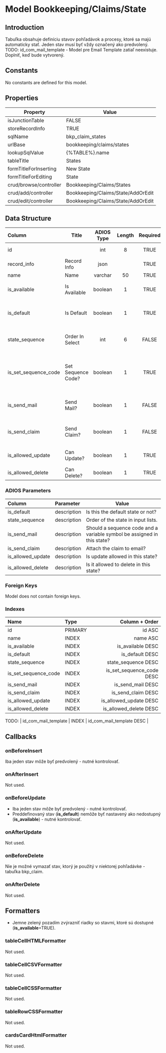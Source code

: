 # Model Bookkeeping/Claims/State

## Introduction

Tabuľka obsahuje definíciu stavov pohľadávok a procesy, ktoré sa majú automaticky stať.
Jeden stav musí byť vždy označený ako predvolený.
TODO: id_com_mail_template - Model pre Email Template zatiaľ neexistuje. Doplniť, keď bude vytvorený.

## Constants

No constants are defined for this model.

## Properties

| Property               | Value                              |
| ---------------------- | ---------------------------------- |
| isJunctionTable        | FALSE                              |
| storeRecordInfo        | TRUE                               |
| sqlName                | bkp_claim_states                   |
| urlBase                | bookkeeping/claims/states          |
| lookupSqlValue         | {%TABLE%}.name                     |
| tableTitle             | States                             |
| formTitleForInserting  | New State                          |
| formTitleForEditing    | State                              |
| crud/browse/controller | Bookkeeping/Claims/States          |
| crud/add/controller    | Bookkeeping/Claims/State/AddOrEdit |
| crud/edit/controller   | Bookkeeping/Claims/State/AddOrEdit |

## Data Structure

| Column               | Title              | ADIOS Type | Length | Required | Notes                                                     |
| :------------------- | ------------------ | :--------: | :----: | :------: | :-------------------------------------------------------- |
| id                   |                    |    int     |   8    |   TRUE   | Unique record ID                                      |
| record_info          | Record Info        |    json    |        |   TRUE   |                                                           |
| name                 | Name               |  varchar   |   50   |   TRUE   | Názov stavu                                               |
| is_available         | Is Available       |  boolean   |   1    |   TRUE   | Je možné tento stav použiť?                               |
| is_default           | Is Default         |  boolean   |   1    |   TRUE   | Je to predvolený stav pohľadávky                          |
| state_sequence       | Order In Select    |    int     |   6    |  FALSE   | Poradové číslo stavu v select boxoch                      |
| is_set_sequence_code | Set Sequence Code? |  boolean   |   1    |   TRUE   | Má sa v danom stave priradiť sekvenčný kód alebo ešte nie |
| is_send_mail         | Send Mail?         |  boolean   |   1    |  FALSE   | Má sa poslať mail o zmene stavu?                          |
| is_send_claim        | Send Claim?        |  boolean   |   1    |  FALSE   | Má sa k mailu pripojiť pohľadávka?                        |
| is_allowed_update    | Can Update?        |  boolean   |   1    |   TRUE   | Môže sa meniť obsah?                                      |
| is_allowed_delete    | Can Delete?        |  boolean   |   1    |   TRUE   | Môže sa zmazať?                                           |

### ADIOS Parameters

| Column            | Parameter   | Value                                                                   |
| :---------------- | :---------- | ----------------------------------------------------------------------- |
| is_default        | description | Is this the default state or not?                                       |
| state_sequence    | description | Order of the state in input lists.                                      |
| is_send_mail      | description | Should a sequence code and a variable symbol be assigned in this state? |
| is_send_claim     | description | Attach the claim to email?                                              |
| is_allowed_update | description | Is update allowed in this state?                                        |
| is_allowed_delete | description | Is it allowed to delete in this state?                                  |

### Foreign Keys

Model does not contain foreign keys.

### Indexes

| Name                 | Type    |            Column + Order |
| :------------------- | :------ | ------------------------: |
| id                   | PRIMARY |                    id ASC |
| name                 | INDEX   |                  name ASC |
| is_available         | INDEX   |         is_available DESC |
| is_default           | INDEX   |           is_default DESC |
| state_sequence       | INDEX   |       state_sequence DESC |
| is_set_sequence_code | INDEX   | is_set_sequence_code DESC |
| is_send_mail         | INDEX   |         is_send_mail DESC |
| is_send_claim        | INDEX   |        is_send_claim DESC |
| is_allowed_update    | INDEX   |    is_allowed_update DESC |
| is_allowed_delete    | INDEX   |    is_allowed_delete DESC |

TODO: | id_com_mail_template        | INDEX   |        id_com_mail_template DESC |

## Callbacks

### onBeforeInsert

Iba jeden stav môže byť predvolený - nutné kontrolovať.

### onAfterInsert

Not used.

### onBeforeUpdate

* Iba jeden stav môže byť predvolený - nutné kontrolovať.
* Preddefinovaný stav (**is_default**) nemôže byť nastavený ako nedostupný (**is_available**) - nutné kontrolovať.

### onAfterUpdate

Not used.

### onBeforeDelete

Nie je možné vymazať stav, ktorý je použitý v niektorej pohľadávke - tabuľka bkp_claim.


### onAfterDelete

Not used.

## Formatters

* Jemne zelený pozadím zvýrazniť riadky so stavmi, ktoré sú dostupné (**is_available**=TRUE). 

### tableCellHTMLFormatter

Not used.

### tableCellCSVFormatter

Not used.

### tableCellCSSFormatter

Not used.

### tableRowCSSFormatter

Not used.

### cardsCardHtmlFormatter

Not used.
